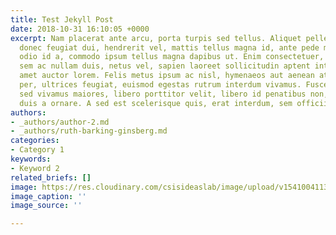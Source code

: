 ```yaml
---
title: Test Jekyll Post
date: 2018-10-31 16:10:05 +0000
excerpt: Nam placerat ante arcu, porta turpis sed tellus. Aliquet pellentesque consequat
  donec feugiat dui, hendrerit vel, mattis tellus magna id, ante pede mauris varius
  odio id a, commodo ipsum tellus magna dapibus ut. Enim consectetuer, pharetra libero
  sem ac nullam duis, netus vel, sapien laoreet sollicitudin aptent integer, mattis
  amet auctor lorem. Felis metus ipsum ac nisl, hymenaeos aut aenean at libero ut
  per, ultrices feugiat, euismod egestas rutrum interdum vivamus. Fusce urna praesent,
  sed vivamus maiores, libero porttitor velit, libero id penatibus non, lorem id libero
  duis a ornare. A sed est scelerisque quis, erat interdum, sem officiis nec.
authors:
- _authors/author-2.md
- _authors/ruth-barking-ginsberg.md
categories:
- Category 1
keywords:
- Keyword 2
related_briefs: []
image: https://res.cloudinary.com/csisideaslab/image/upload/v1541004113/on-the-radar/GettyImages-1054021808.jpg
image_caption: ''
image_source: ''

---
```

